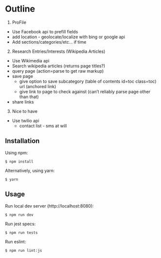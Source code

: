 # Outline

1. ProFile
  - Use Facebook api to prefill fields
  - add location - geolocate/localize with bing or google api
  - Add sections/categories/etc... if time
2. Research Entries/Interests (Wikipedia Articles)
  - Use Wikimedia api
  - Search wikipedia articles (returns page titles?)
  - query page (action=parse to get raw markup)
  - save page
    - give option to save subcategory (table of contents id=toc class=toc) url (anchored link)
    - give link to page to check against (can’t reliably parse page other than that)
  - share links
3. Nice to have
  - Use twilio api
    - contact list - sms at will


## Installation

Using npm:

```shell
$ npm install
```

Alternatively, using yarn:

```shell
$ yarn
```

## Usage

Run local dev server (http://localhost:8080):

```shell
$ npm run dev
```

Run jest specs:

```shell
$ npm run tests
```

Run eslint:

```shell
$ npm run lint:js
```
